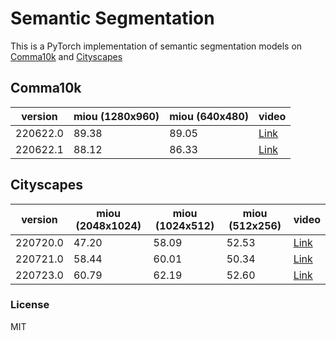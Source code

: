 # Semantic Segmentation
This is a PyTorch implementation of semantic segmentation models on [Comma10k](https://github.com/commaai/comma10k) and [Cityscapes](https://www.cityscapes-dataset.com/)

## Comma10k
| version  | miou (1280x960) | miou (640x480) | video                                |
| -------- | --------------- | -------------- | ------------------------------------ |
| 220622.0 | 89.38           | 89.05          | [Link](https://youtu.be/-xZ5Vsq1JDg) |
| 220622.1 | 88.12           | 86.33          | [Link](https://youtu.be/TR1ZyxkL8Vo) |

## Cityscapes
| version  | miou (2048x1024) | miou (1024x512) | miou (512x256) | video                                |
| -------- | ---------------- | --------------- | -------------- | ------------------------------------ |
| 220720.0 | 47.20            | 58.09           | 52.53          | [Link](https://youtu.be/iUEUOsw3ViQ) |
| 220721.0 | 58.44            | 60.01           | 50.34          | [Link](https://youtu.be/WyZvsIS7eq8) |
| 220723.0 | 60.79            | 62.19           | 52.60          | [Link](https://youtu.be/XUA3fDtz4IE) |

### License

MIT
